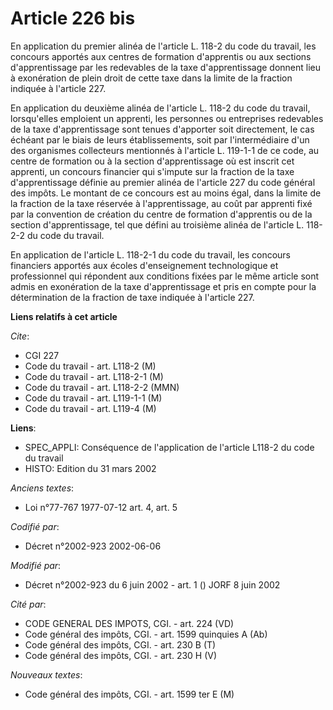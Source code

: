# Article 226 bis

En application du premier alinéa de l'article L. 118-2 du code du travail, les concours apportés aux centres de formation
d'apprentis ou aux sections d'apprentissage par les redevables de la taxe d'apprentissage donnent lieu à exonération de plein
droit de cette taxe dans la limite de la fraction indiquée à l'article 227.

En application du deuxième alinéa de l'article L. 118-2 du code du travail, lorsqu'elles emploient un apprenti, les personnes
ou entreprises redevables de la taxe d'apprentissage sont tenues d'apporter soit directement, le cas échéant par le biais de
leurs établissements, soit par l'intermédiaire d'un des organismes collecteurs mentionnés à l'article L. 119-1-1 de ce code,
au centre de formation ou à la section d'apprentissage où est inscrit cet apprenti, un concours financier qui s'impute sur la
fraction de la taxe d'apprentissage définie au premier alinéa de l'article 227 du code général des impôts. Le montant de ce
concours est au moins égal, dans la limite de la fraction de la taxe réservée à l'apprentissage, au coût par apprenti fixé
par la convention de création du centre de formation d'apprentis ou de la section d'apprentissage, tel que défini au
troisième alinéa de l'article L. 118-2-2 du code du travail.

En application de l'article L. 118-2-1 du code du travail, les concours financiers apportés aux écoles d'enseignement
technologique et professionnel qui répondent aux conditions fixées par le même article sont admis en exonération de la taxe
d'apprentissage et pris en compte pour la détermination de la fraction de taxe indiquée à l'article 227.

**Liens relatifs à cet article**

_Cite_:

  - CGI 227
  - Code du travail - art. L118-2 (M)
  - Code du travail - art. L118-2-1 (M)
  - Code du travail - art. L118-2-2 (MMN)
  - Code du travail - art. L119-1-1 (M)
  - Code du travail - art. L119-4 (M)

**Liens**:

  - SPEC_APPLI: Conséquence de l'application de l'article L118-2 du code du travail
  - HISTO: Edition du 31 mars 2002

_Anciens textes_:

  - Loi n°77-767 1977-07-12 art. 4, art. 5

_Codifié par_:

  - Décret n°2002-923 2002-06-06

_Modifié par_:

  - Décret n°2002-923 du 6 juin 2002 - art. 1 () JORF 8 juin 2002

_Cité par_:

  - CODE GENERAL DES IMPOTS, CGI. - art. 224 (VD)
  - Code général des impôts, CGI. - art. 1599 quinquies A (Ab)
  - Code général des impôts, CGI. - art. 230 B (T)
  - Code général des impôts, CGI. - art. 230 H (V)

_Nouveaux textes_:

  - Code général des impôts, CGI. - art. 1599 ter E (M)
